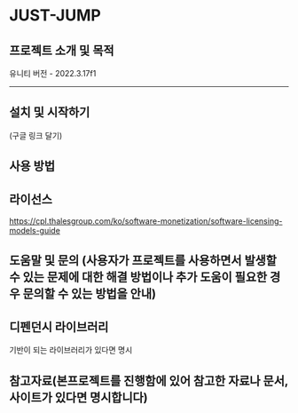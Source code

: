 JUST-JUMP
===============


## 프로젝트 소개 및 목적
유니티 버전 - 2022.3.17f1
* * *
## 설치 및 시작하기
(구글 링크 달기)

## 사용 방법


## 라이선스
https://cpl.thalesgroup.com/ko/software-monetization/software-licensing-models-guide


## 도움말 및 문의 (사용자가 프로젝트를 사용하면서 발생할 수 있는 문제에 대한 해결 방법이나 추가 도움이 필요한 경우 문의할 수 있는 방법을 안내)


## 디펜던시 라이브러리
기반이 되는 라이브러리가 있다면 명시



## 참고자료(본프로젝트를 진행함에 있어 참고한 자료나 문서, 사이트가 있다면 명시합니다)


